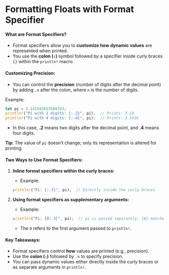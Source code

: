 # Formatting Floats with Format Specifier


#### What are Format Specifiers?
- Format specifiers allow you to **customize how dynamic values** are represented when printed.
- You use the **colon (`:`)** symbol followed by a specifier inside curly braces `{}` within the `println!` macro.

#### Customizing Precision:
- You can control the **precision** (number of digits after the decimal point) by adding `.n` after the colon, where `n` is the number of digits.
  
Example:
```rust
let pi = 3.141592653589793;
println!("Pi with 2 digits: {:.2}", pi);  // Prints: 3.14
println!("Pi with 4 digits: {:.4}", pi);  // Prints: 3.1416
```
- In this case, **.2** means two digits after the decimal point, and **.4** means four digits.

**Tip**: The value of `pi` doesn't change; only its representation is altered for printing.

#### Two Ways to Use Format Specifiers:
1. **Inline format specifiers within the curly braces:**
   - Example:
   ```rust
   println!("Pi: {:.3}", pi);  // Directly inside the curly braces
   ```
   
2. **Using format specifiers as supplementary arguments:**
   - Example:
   ```rust
   println!("Pi: {0:.3}", pi);  // pi is passed separately, {0} matches the first argument
   ```
   - The `0` refers to the first argument passed to `println!`.

#### Key Takeaways:
- Format specifiers control **how** values are printed (e.g., precision).
- Use the **colon (`:`)** followed by `.n` to specify precision.
- You can pass dynamic values either directly inside the curly braces or as separate arguments in `println!`.
